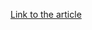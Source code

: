 [Link to the article](https://arstechnica.com/information-technology/2017/03/hack-that-escapes-vm-by-exploiting-edge-browser-fetches-105000-at-pwn2own/)
